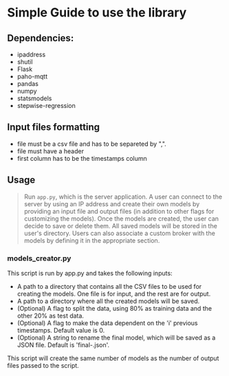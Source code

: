 # Simple Guide to use the library

## Dependencies:
- ipaddress
- shutil
- Flask
- paho-mqtt
- pandas
- numpy
- statsmodels
- stepwise-regression


## Input files formatting

- file must be a csv file and has to be separeted by ",".
- file must have a header
- first column has to be the timestamps column

## Usage
>Run `app.py`, which is the server application. A user can connect to the server by using an IP address and create their own models by providing an input file and output files (in addition to other flags for customizing the models). Once the models are created, the user can decide to save or delete them. All saved models will be stored in the user's directory. Users can also associate a custom broker with the models by defining it in the appropriate section.

### models_creator.py
This script is run by app.py and takes the following inputs:

 - A path to a directory that contains all the CSV files to be used for creating the models. One file is for input, and the rest are for output.
 - A path to a directory where all the created models will be saved.
 - (Optional) A flag to split the data, using 80% as training data and the other 20% as test data.
 - (Optional) A flag to make the data dependent on the 'i' previous timestamps. Default value is 0.
 - (Optional) A string to rename the final model, which will be saved as a JSON file. Default is 'final-.json'.

This script will create the same number of models as the number of output files passed to the script.

